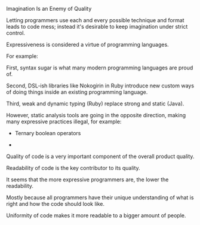 Imagination Is an Enemy of Quality

Letting programmers use each and every possible technique and format leads to code mess;
instead it's desirable to keep imagination under strict control.

Expressiveness is considered a virtue of programming languages.

For example:

First, syntax sugar is what many modern programming languages are proud of.

Second, DSL-ish libraries like Nokogirin in Ruby introduce new custom ways of doing things inside an existing programming language.

Third, weak and dynamic typing (Ruby) replace strong and static (Java).

However, static analysis tools are going in the opposite direction, making many expressive practices illegal, for example:

  * Ternary boolean operators

  *

Quality of code is a very important component of the overall product quality.

Readability of code is the key contributor to its quality.

It seems that the more expressive programmers are, the lower the readability.

Mostly because all programmers have their unique understanding of what is right and how the code should look like.

Uniformity of code makes it more readable to a bigger amount of people.

